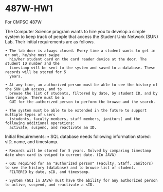 # 487W-HW1
For CMPSC 487W

The Computer Science program wants to hire you to develop a simple system to keep track of people 
that access the Student Unix Network (SUN) Lab. Their initial requirements are as follows. 

    • The lab door is always closed. Every time a student wants to get in or out, he/she must swipe 
      his/her student card on the card reader device at the door. The student ID number and the 
      timestamp will be sent to the system and saved to a database. These records will be stored for 5 
      years.

    • At any time, an authorized person must be able to see the history of the SUN Lab access, and to 
      browse the list of students, filtered by date, by student ID, and by time range. There must be a 
      GUI for the authorized person to perform the browse and the search.

    • The system must be able to be extended in the future to support multiple types of users 
      (students, faculty members, staff members, janitors) and the following additional operations: 
      activate, suspend, and reactivate an ID.  


Initial Requirements:
    • SQL database needs following information stored: sID, name, and timestamp.
    
    • Records will be stored for 5 years. Solved by comparing timestamp date when card is swiped to current date. (In JAVA)
    
    • GUI required for an "authorized person" (Faculty, Staff, Janitors) to see the history (database) and to browse list of student.
      FILTERED by date, sID, and timestamp.
  
    • System (GUI in JAVA) must have the ability for any authorized person to active, suspend, and reactivate a sID.
